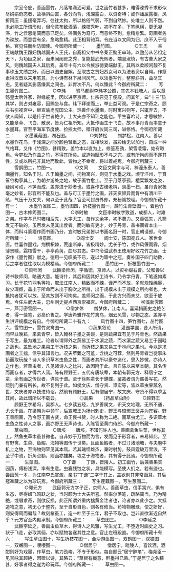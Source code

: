 <!-- { "loadSidebar": true } -->
　　宗室令庇，善画墨竹，凡落笔潇洒可爱。世之画竹者甚多，难得疎秀不求形似尽娟娟奇态者，故横斜曲直，各分向背，浅深露白，以资奇特；或作蟠屈露根，风折雨压：虽援毫弄巧，往往太拘，所以格俗气弱，不到自然妙。处唯士人则不然。未必能工所谓形似，但命意布致洒落，疎枝秀叶，初不在多，下笔纵横，更无凝滞，竹之佳思笔简而意已足矣。俗画务为奇巧，而意终不到，愈精愈繁。奇画者务为疎放，而意尝有余，愈略愈精。此正相背驰耳。令庇当以文同为归，庶不入于俗格。官见任衡州防御使。今御府所藏一：
　　墨竹图。
　　
　　○王氏
　　亲王端献魏王頵妇魏越国夫人王氏，自髙祖父中书令秦正懿王审琦，以勲劳从艺祖定天下，为功臣之家，而未闻闺房之秀，复能接武光辉者。端慧淑慎，有古曹大家之风，则魏越国夫人其后焉。盖年十有六以令族淑徳妻端献王，其所以柔顺闲靓不复事珠玉文绣之好，而日以图史自娯。至取古之贤妇烈女可以为法者资以自绳。作篆隶得汉晋以来用笔意，为小诗有林下泉间风气。以淡墨写竹，整整斜斜，曲尽其态。见者疑其影落缣素之间也。非胷次不凡，何以臻此？今御府所藏二：
　　写生墨竹图二。
　　
　　○李玮
　　驸马都尉李玮字公照，其先本钱塘人，后以章懿皇太后外家，得缘戚里，因以进至京师。仁宗召见于便殿，问其年。曰“十三”质其学，则占对雍容，因赐坐与食。玮下拜谢而上，举止益可观。于是仁宗奇之，顾左右引视宫中，继宣谕尚兖国公主。玮善作水墨画，时时寓兴则写，兴辄弃去，不欲人闻知，以是传于世者絶少，士大夫亦不知玮之能也。平生喜吟诗，才思敏妙，又能章草、飞白、散隶，皆为仁祖所知。大抵作画生于飞白，故不事丹青而率意于水墨耳。官至平海军节度使、捡挍太师，赠开府仪同三司，谥修恪。今御府所藏二：
　　水墨蒹葭图，湖石图。
　　
　　○刘梦松
　　刘梦松，江南人。善以水墨作花鸟，于浅深之间分颜色轻重之态，互相映发，虽彩绘无以加也，自成一种气格耳。又作《竹图》，甚精致。盖竹本以直为上，修篁髙劲，架雪凌霜，始有取焉。今梦松乃作曲之竹，不得其所矣。或造物赋形不与之完，或有所拘阂而不遂其性，又或以所托非其地而致此，皆物之不幸者，将以着戒焉。今御府所藏三：
　　雪鹊图二，竹图一。
　　
　　○文同
　　文臣文同字与可，梓潼永泰人。善画墨竹，知名于时。凡于翰墨之间，托物寓兴，则见于水墨之戏。顷守洋州，于篔筜谷构亭其上，为朝夕游处之地，故于画竹愈工。至于月落亭孤，檀栾飘发之姿，疑风可动，不笋而成，盖亦进于妙者也。或喜作古槎老枿，淡墨一扫，虽丹青家极毫之妙者，形容所不能及也。盖与可工于墨竹之画，非天资颕异而胷中有渭川千畆，气压十万丈夫，何以至于此哉？官至司封员外郎，充秘阁挍理。今御府所藏十有一：
　　水墨竹雀图二，墨竹图四，折枝墨竹图一，疎竹生青壁图一，着色竹图一，古木修筠图二。
　　
　　○李时敏
　　文臣李时敏字致道，成都人，时雍之弟。作字与兄时雍相后先，大字尤工，毎作文余字，初不费力。又善弧矢，凡箭发无不破的，虽百发未见其出侯者。而时敏有吏才，妙于丹青，盖书画者本出一体，而科斗篆籀作而书画乃分，宜时敏兄弟皆以书画名冠一时，官止朝请郎。今御府所藏一：
　　诗意图。
　　
　　○阎士安
　　阎士安，陈国宛丘人。家世业医。性喜作墨戏，荆槚枳棘，荒崖断岸，皆极精妙。尤长于竹，或作风偃雨霁，烟薄景曛，霜枝雪干，亭亭苒苒，曲尽其态。中书令谥武恭王徳用好收花竹之画，士安作《墨竹图》献之。徳用一见叹美不已，遂以为箧中之冠，奏补国子四门助敎，后之学者往往取以为模楷焉。今御府所藏二：
　　墨竹图一，折枝墨竹图一。
　　
　　○梁师闵
　　武臣梁师闵，字循徳，京师人。以资补缀右曹。父和尝以诗书敎师闵，略通大意。能诗什，其后和因其好工诗书，乃令学丹青，下笔遂如素习。长于花竹羽毛等物，取法江南人，精致而不疎，谨严而不放，多就规矩绳墨，故少瑕颣，盖出于所命而未出于胸次之所得，出于规模未出于规模之所拘者也。大抵拘者犹可以放，至其放则不可拘矣。盖师闵之画，于此方兴而未艾，欲至于放焉。今任左武大夫，忠州刺史提点西京崇福宫。今御府所藏二：
　　栁溪新霁图一，芦汀密雪图一。
　　
　　○僧梦休
　　僧梦休，江南人。喜延揖画史之絶艺者，得一佳笔，必髙价售之。学唐希雅作花竹禽乌，烟云风雪，尽物之态，盖亦平生讲评规模之有自。今御府所藏二十有九：
　　风竹图十四，笋竹图七，丛竹图六，雪竹图一，雪竹双禽图一。
　　
　　◎蔬果叙论
　　灌园学圃，昔人所请，而早韭晚菘，来禽青李，皆入翰林子墨之美谈，是则蔬果宜有见于丹青也。然蔬果于写生，最为难工。论者以谓郊外之蔬易工于水濵之蔬，而水濵之蔬又易工于园畦之蔬也。盖坠地之果易工于折枝之果，而折枝之果又易工于林间之果也。今以是求画者之工拙，信乎其知言也。况夫苹蘩之可羞，含桃之可荐，然则丹青者岂徒事朱铅而取玩哉？诗人多识草木虫鱼之性，而画者其所以豪夺造化，思入妙微，亦诗人之作也。若草虫者，凡见诸诗人之比兴，故因附于此。且自陈以来至本朝，其名传而画存者，才得六人焉。陈有顾野王，五代有唐垓辈，本朝有郭元方、释居宁之辈，余有画之传世者，详具于谱。至于徐熙辈长于蝉蝶，鉴裁者谓为熙善写花，然熙别门兼有所长，故不复列于此。如侯文庆、僧守贤、谭宏等，皆以草虫果蓏名世，文庆者亦以技进待诏，然前有顾野王，后有僧居宁，故文庆、守贤不得以季孟其间，故此谱所以不载云。
　　
　　◎蔬果
　　（药品草虫附）
　　○顾野王
　　顾野王字希冯，吴郡人。七岁读五经，九岁善属文，识天文地理，无所不通，尤长于画。在梁朝为中领军，后宣城王为扬州刺史，野王与琅琊王襃并为宾客。野王善图画，乃令野王画古贤，命王褒书赞，时人称为二絶。画草虫尤工。多识草木虫鱼之性诗人之事，画亦野王无声诗也。入陈官至黄门侍郎。今御府所藏一：
　　草虫图。
　　
　　○唐垓
　　唐垓，不知何许人也。善画禽鱼生菜，世称其工。然鱼虫草木虽甚微也，自非妙于万物而为言，发而见于形容者，未易知此。至有野禽、生菜、鱼鰕、海物等图传于世矣。且画鱼鰕者，不过汀渚池塘，与夫庖中机上之物，至海物则罕见其本焉。若其瑰怪雄杰，乗时射势，鼓风霆破万里浪，不至乎中流，折角点额，则画亦雄矣。垓之于海物者，其有得于此焉。今御府所藏一：
　　生菜图。
　　
　　○丁谦
　　丁谦，晋陵人。初工画竹，后兼善果实园蔬，傅粉浅深，率有生意。虫蠧残蚀之状，具能模写。至使人扪之，若有迹也。尝画葱一本，为江南李氏赏激，亲书“丁谦”二字于其上，盖欲别其非常画耳。其后冦凖藏之以为珍玩焉。今御府所藏三：
　　写生莲藕图一，写生葱图二。
　　
　　○郭元方
　　武臣郭元方字子正，京师人。善画草虫，信手寓兴，俱有生态，尽得蠉飞鸣跃之状，当时颇为士大夫所喜。然率尔落笔，疏略简当，乃为精絶，或缀求奇，则欲反损，此正所谓外重内拙黄金注者也，论者亦以此少之。大抵造物之意，初无心于整齐，至于自形自色，则各有攸当。苟物物雕琢，使之妍好，则安得周而徧哉？故刻楮虽工，造一叶至于三年，君子不取也。岂非直欲渐近自然乎？元方官至内殿承制。今御府所藏三：
　　草虫图三。
　　
　　○李延之
　　武臣李延之，善画虫鱼草木，得诗人之风雅，写生尤工，不堕近时画史之习。状于飞走，必取其俪，亦以赋物各遂其性之意。官止左班殿直。今御府所藏十有六：
　　写生草虫图十，写生折枝花图一，金沙游鱼图一，双鹤图一，双獐图一，双蠏图一，喓喓图一。
　　
　　○僧居宁
　　僧居宁，毗陵人。喜饮酒，酒酣则好为戏墨，作草虫，笔力劲峻，不专于形似。每自题云“居宁醉笔”。梅尧臣一见赏咏其超絶，因赠以诗，其略云：“草根有纎意，醉墨得已熟。”于是居宁之名藉甚，好事者得之遂为珍玩耳。今御府所藏一：
　　草虫图一。
　　
　　
　　
